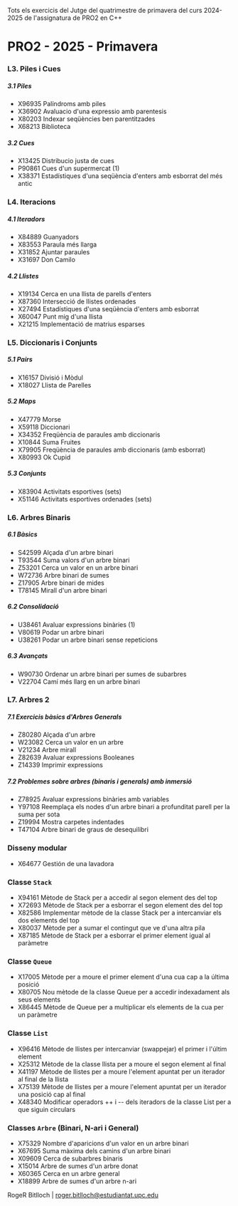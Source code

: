 Tots els exercicis del Jutge del quatrimestre de primavera del curs 2024-2025 de l'assignatura de PRO2 en C++

# PRO2 - 2025 - Primavera

### L3. Piles i Cues
##### 3.1 Piles
- X96935   Palíndroms amb piles
- X36902   Avaluacio d'una expressio amb parentesis
- X80203   Indexar seqüències ben parentitzades
- X68213   Biblioteca
##### 3.2 Cues
- X13425   Distribucio justa de cues
- P90861   Cues d'un supermercat (1)
- X38371   Estadístiques d'una seqüència d'enters amb esborrat del més antic

### L4. Iteracions
##### 4.1 Iteradors
- X84889   Guanyadors
- X83553   Paraula més llarga
- X31852   Ajuntar paraules
- X31697   Don Camilo
##### 4.2 Llistes
- X19134   Cerca en una llista de parells d'enters
- X87360   Intersecció de llistes ordenades
- X27494   Estadístiques d'una seqüència d'enters amb esborrat
- X60047   Punt mig d'una llista
- X21215   Implementació de matrius esparses

### L5. Diccionaris i Conjunts
##### 5.1 Pairs
- X16157   Divisió i Mòdul
- X18027   Llista de Parelles
##### 5.2 Maps
- X47779   Morse
- X59118   Diccionari
- X34352   Freqüència de paraules amb diccionaris
- X10844   Suma Fruites
- X79905   Freqüència de paraules amb diccionaris (amb esborrat)
- X80993   Ok Cupid
##### 5.3 Conjunts
- X83904   Activitats esportives (sets)
- X51146   Activitats esportives ordenades (sets)

### L6. Arbres Binaris
##### 6.1 Bàsics
- S42599   Alçada d'un arbre binari
- T93544   Suma valors d'un arbre binari
- Z53201   Cerca un valor en un arbre binari
- W72736   Arbre binari de sumes
- Z17905   Arbre binari de mides
- T78145   Mirall d'un arbre binari
##### 6.2 Consolidació
- U38461   Avaluar expressions binàries (1)
- V80619   Podar un arbre binari
- U38261   Podar un arbre binari sense repeticions
##### 6.3 Avançats
- W90730   Ordenar un arbre binari per sumes de subarbres
- V22704   Camí més llarg en un arbre binari

### L7. Arbres 2
##### 7.1 Exercicis bàsics d'Arbres Generals
- Z80280   Alçada d'un arbre
- W23082   Cerca un valor en un arbre
- V21234   Arbre mirall
- Z82639   Avaluar expressions Booleanes
- Z14339   Imprimir expressions
##### 7.2 Problemes sobre arbres (binaris i generals) amb inmersió
- Z78925   Avaluar expressions binàries amb variables
- Y97108   Reemplaça els nodes d'un arbre binari a profunditat parell per la suma per sota
- Z19994   Mostra carpetes indentades
- T47104   Arbre binari de graus de desequilibri

### Disseny modular
- X64677   Gestión de una lavadora

### Classe `Stack`
- X94161   Mètode de Stack per a accedir al segon element des del top
- X72693   Mètode de Stack per a esborrar el segon element des del top
- X82586   Implementar mètode de la classe Stack per a intercanviar els dos elements del top
- X80037   Mètode per a sumar el contingut que ve d'una altra pila
- X87185   Mètode de Stack per a esborrar el primer element igual al paràmetre

### Classe `Queue`
- X17005   Mètode per a moure el primer element d'una cua cap a la última posició
- X80705   Nou mètode de la classe Queue per a accedir indexadament als seus elements
- X86445   Mètode de Queue per a multiplicar els elements de la cua per un paràmetre

### Classe `List`
- X96416   Mètode de llistes per intercanviar (swappejar) el primer i l'últim element
- X25312   Mètode de la classe llista per a moure el segon element al final
- X41197   Mètode de llistes per a moure l'element apuntat per un iterador al final de la llista
- X75139   Mètode de llistes per a moure l'element apuntat per un iterador una posició cap al final
- X48340   Modificar operadors ++ i -- dels iteradors de la classe List per a que siguin circulars

### Classes `Arbre` (Binari, N-ari i General)
- X75329   Nombre d'aparicions d'un valor en un arbre binari
- X67695   Suma màxima dels camins d'un arbre binari
- X09609   Cerca de subarbres binaris
- X15014   Arbre de sumes d'un arbre donat
- X60365   Cerca en un arbre general
- X18899   Arbre de sumes d'un arbre n-ari


RogeR Bitlloch | roger.bitlloch@estudiantat.upc.edu

